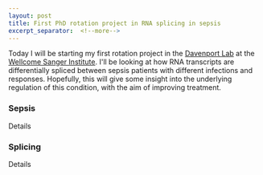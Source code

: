 ```yaml
---
layout: post
title: First PhD rotation project in RNA splicing in sepsis
excerpt_separator:  <!--more-->
---
```


Today I will be starting my first rotation project in the [Davenport Lab]('http://davenportlab.com/') at the [Wellcome Sanger Institute]('https://www.sanger.ac.uk/'). I'll be looking at how RNA transcripts are differentially spliced between sepsis patients with different infections and responses. Hopefully, this will give some insight into the underlying regulation of this condition, with the aim of improving treatment.


### Sepsis

Details

### Splicing

Details

